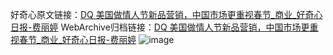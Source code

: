 好奇心原文链接：[DQ 美国做情人节新品营销，中国市场更重视春节_商业_好奇心日报-费丽婷](https://www.qdaily.com/articles/6062.html)
WebArchive归档链接：[DQ 美国做情人节新品营销，中国市场更重视春节_商业_好奇心日报-费丽婷](http://web.archive.org/web/20190623165922/https://www.qdaily.com/articles/6062.html)
![image](http://ww3.sinaimg.cn/large/007d5XDply1g3whf8ci9fj30u03xh7wh)